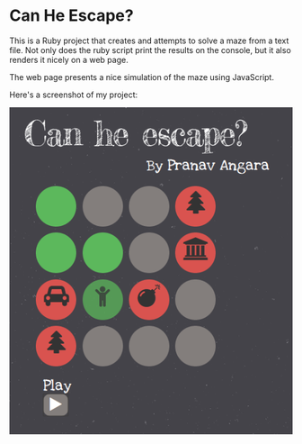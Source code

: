 Can He Escape?
===============

This is a Ruby project that creates and attempts to solve a maze from a text file.
Not only does the ruby script print the results on the console, but it also renders it nicely on a web page.

The web page presents a nice simulation of the maze using JavaScript.

Here's a screenshot of my project:

!['Can he escape'](img/maze.png "Can he escape?")